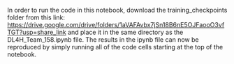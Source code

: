 In order to run the code in this notebook, download the training_checkpoints folder from this link: https://drive.google.com/drive/folders/1aVAFAvbx7jSn18B6nE5OJFaooO3vfTGT?usp=share_link and place it in the same directory as the DL4H_Team_158.ipynb file. The results in the ipynb file can now be reproduced by simply running all of the code cells starting at the top of the notebook.